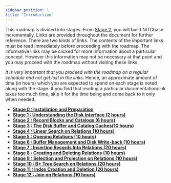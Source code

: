 ```yaml
---
sidebar_position: 1
title: "Introduction"
---
```


This roadmap is divided into stages. From [Stage 2](./Stage02.md), you will build NITCbase incrementally. Links are provided throughout the document for further reference. There are two kinds of links. The contents of the important links must be read immediately before proceeding with the roadmap. The informative links may be clicked for more information about a particular concept. However this information may not be necessary at that point and you may proceed with the roadmap without visiting these links.

_It is very important that you proceed with the roadmap on a regular schedule and not get lost in the links_. Hence, an approximate amount of time (in hours) which you are expected to spend on each stage is noted along with the stage. If you find that reading a particular documentation/link takes too much time, skip it for the time being and come back to it only when needed.

- [**Stage 0 : Installation and Preparation**](../Roadmap/Stage00.md)
- [**Stage 1 : Understanding the Disk Interface (2 hours)**](../Roadmap/Stage01.md)
- [**Stage 2 : Record Blocks and Catalogs (6 hours)**](../Roadmap/Stage02.md)
- [**Stage 3 : The Disk Buffer and Catalog Caches(10 hours)**](../Roadmap/Stage03.md)
- [**Stage 4 : Linear Search on Relations (10 hours)**](../Roadmap/Stage04.md)
- [**Stage 5 : Opening Relations (10 hours)**](../Roadmap/Stage05.md)
- [**Stage 6 : Buffer Management and Disk Write-back (10 hours)**](../Roadmap/Stage06.md)
- [**Stage 7 : Inserting Records Into Relations (20 hours)**](../Roadmap/Stage07.md)
- [**Stage 8 : Creating and Deleting Relations (10 hours)**](../Roadmap/Stage08.md)
- [**Stage 9 : Selection and Projection on Relations (10 hours)**](../Roadmap/Stage09.md)
- [**Stage 10 : B+ Tree Search on Relations (20 hours)**](../Roadmap/Stage10.md)
- [**Stage 11 : Index Creation and Deletion (20 hours)**](../Roadmap/Stage11.md)
- [**Stage 12 : Join on Relations (10 hours)**](../Roadmap/Stage12.md)
